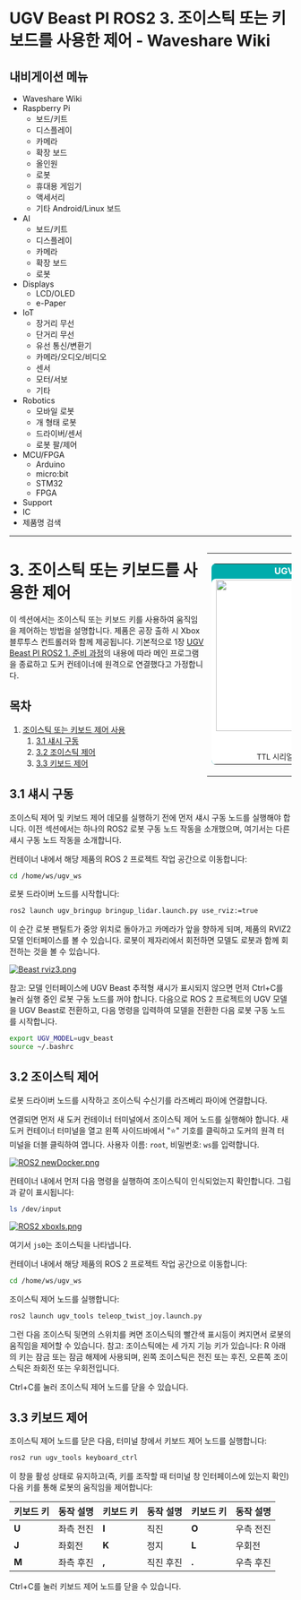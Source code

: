
# UGV Beast PI ROS2 3. 조이스틱 또는 키보드를 사용한 제어 - Waveshare Wiki

## 내비게이션 메뉴

*   Waveshare Wiki
*   Raspberry Pi
    *   보드/키트
    *   디스플레이
    *   카메라
    *   확장 보드
    *   올인원
    *   로봇
    *   휴대용 게임기
    *   액세서리
    *   기타 Android/Linux 보드
*   AI
    *   보드/키트
    *   디스플레이
    *   카메라
    *   확장 보드
    *   로봇
*   Displays
    *   LCD/OLED
    *   e-Paper
*   IoT
    *   장거리 무선
    *   단거리 무선
    *   유선 통신/변환기
    *   카메라/오디오/비디오
    *   센서
    *   모터/서보
    *   기타
*   Robotics
    *   모바일 로봇
    *   개 형태 로봇
    *   드라이버/센서
    *   로봇 팔/제어
*   MCU/FPGA
    *   Arduino
    *   micro:bit
    *   STM32
    *   FPGA
*   Support
*   IC
*   제품명 검색

---

<table style="float: right; margin-left: 5px; margin-bottom: 5px; width: 30%;">
<tbody><tr>
<td>
<table style="background: transparent; width: 100%; text-align: center; border-radius: 0.5em; background-color: #00acac;">
<tbody><tr>
<td style="text-align: center; color: white;"><b>UGV Beast PI ROS2</b></td>
</tr>
<tr>
<td style="background: white; margin: 5px; border-radius: 0.5em;"><a href="https://www.waveshare.com/ugv-beast-ros2-kit.htm" title="UGV Beast" target="_blank" rel="nofollow noreferrer noopener"><img alt="UGV Beast" src="https://www.waveshare.com/w/upload/4/47/UGV-Beast-PT-PI5-ROS2-Kit-1.jpg" decoding="async" loading="lazy" width="360" height="270"></a><br><br><small>I2C, UART<br>TTL 시리얼 버스 서보 제어 인터페이스</small>
</td>
</tr>
</tbody>
</table>
</td>
</tr>
</tbody>
</table>

# 3. 조이스틱 또는 키보드를 사용한 제어

이 섹션에서는 조이스틱 또는 키보드 키를 사용하여 움직임을 제어하는 방법을 설명합니다. 제품은 공장 출하 시 Xbox 블루투스 컨트롤러와 함께 제공됩니다. 기본적으로 1장 [UGV Beast PI ROS2 1. 준비 과정](https://www.waveshare.com/wiki/UGV_Beast_PI_ROS2_1._Preparation)의 내용에 따라 메인 프로그램을 종료하고 도커 컨테이너에 원격으로 연결했다고 가정합니다.

## 목차

1.  [조이스틱 또는 키보드 제어 사용](#3.-조이스틱-또는-키보드-제어-사용)
    1.  [3.1 섀시 구동](#3.1-섀시-구동)
    2.  [3.2 조이스틱 제어](#3.2-조이스틱-제어)
    3.  [3.3 키보드 제어](#3.3-키보드-제어)

## 3.1 섀시 구동

조이스틱 제어 및 키보드 제어 데모를 실행하기 전에 먼저 섀시 구동 노드를 실행해야 합니다. 이전 섹션에서는 하나의 ROS2 로봇 구동 노드 작동을 소개했으며, 여기서는 다른 섀시 구동 노드 작동을 소개합니다.

컨테이너 내에서 해당 제품의 ROS 2 프로젝트 작업 공간으로 이동합니다:

```bash
cd /home/ws/ugv_ws
```

로봇 드라이버 노드를 시작합니다:

```bash
ros2 launch ugv_bringup bringup_lidar.launch.py use_rviz:=true
```

이 순간 로봇 팬틸트가 중앙 위치로 돌아가고 카메라가 앞을 향하게 되며, 제품의 RVIZ2 모델 인터페이스를 볼 수 있습니다. 로봇이 제자리에서 회전하면 모델도 로봇과 함께 회전하는 것을 볼 수 있습니다.

[![Beast rviz3.png](https://www.waveshare.com/w/upload/thumb/3/35/Beast_rviz3.png/1000px-Beast_rviz3.png)](https://www.waveshare.com/wiki/File:Beast_rviz3.png)

참고: 모델 인터페이스에 UGV Beast 추적형 섀시가 표시되지 않으면 먼저 Ctrl+C를 눌러 실행 중인 로봇 구동 노드를 꺼야 합니다. 다음으로 ROS 2 프로젝트의 UGV 모델을 UGV Beast로 전환하고, 다음 명령을 입력하여 모델을 전환한 다음 로봇 구동 노드를 시작합니다.

```bash
export UGV_MODEL=ugv_beast
source ~/.bashrc
```

## 3.2 조이스틱 제어

로봇 드라이버 노드를 시작하고 조이스틱 수신기를 라즈베리 파이에 연결합니다.

연결되면 먼저 새 도커 컨테이너 터미널에서 조이스틱 제어 노드를 실행해야 합니다. 새 도커 컨테이너 터미널을 열고 왼쪽 사이드바에서 "⭐" 기호를 클릭하고 도커의 원격 터미널을 더블 클릭하여 엽니다. 사용자 이름: `root`, 비밀번호: `ws`를 입력합니다.

[![ROS2 newDocker.png](https://www.waveshare.com/w/upload/thumb/b/bb/ROS2_newDocker.png/800px-ROS2_newDocker.png)](https://www.waveshare.com/wiki/File:ROS2_newDocker.png)

컨테이너 내에서 먼저 다음 명령을 실행하여 조이스틱이 인식되었는지 확인합니다. 그림과 같이 표시됩니다:

```bash
ls /dev/input
```

[![ROS2 xboxls.png](https://www.waveshare.com/w/upload/thumb/a/a8/ROS2_xboxls.png/800px-ROS2_xboxls.png)](https://www.waveshare.com/wiki/File:ROS2_xboxls.png)

여기서 `js0`는 조이스틱을 나타냅니다.

컨테이너 내에서 해당 제품의 ROS 2 프로젝트 작업 공간으로 이동합니다:

```bash
cd /home/ws/ugv_ws
```

조이스틱 제어 노드를 실행합니다:

```bash
ros2 launch ugv_tools teleop_twist_joy.launch.py
```

그런 다음 조이스틱 뒷면의 스위치를 켜면 조이스틱의 빨간색 표시등이 켜지면서 로봇의 움직임을 제어할 수 있습니다. 참고: 조이스틱에는 세 가지 기능 키가 있습니다: R 아래의 키는 잠금 또는 잠금 해제에 사용되며, 왼쪽 조이스틱은 전진 또는 후진, 오른쪽 조이스틱은 좌회전 또는 우회전입니다.

Ctrl+C를 눌러 조이스틱 제어 노드를 닫을 수 있습니다.

## 3.3 키보드 제어

조이스틱 제어 노드를 닫은 다음, 터미널 창에서 키보드 제어 노드를 실행합니다:

```bash
ros2 run ugv_tools keyboard_ctrl
```

이 창을 활성 상태로 유지하고(즉, 키를 조작할 때 터미널 창 인터페이스에 있는지 확인) 다음 키를 통해 로봇의 움직임을 제어합니다:

| 키보드 키 | 동작 설명    | 키보드 키 | 동작 설명 | 키보드 키 | 동작 설명    |
| :-------- | :----------- | :-------- | :-------- | :-------- | :----------- |
| **U**     | 좌측 전진    | **I**     | 직진      | **O**     | 우측 전진    |
| **J**     | 좌회전       | **K**     | 정지      | **L**     | 우회전       |
| **M**     | 좌측 후진    | **,**     | 직진 후진 | **.**     | 우측 후진    |

Ctrl+C를 눌러 키보드 제어 노드를 닫을 수 있습니다.
